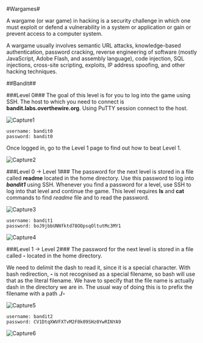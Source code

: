 #Wargames#

A wargame (or war game) in hacking is a security challenge in which one must exploit or defend a vulnerability in a system or application or gain or prevent access to a computer system.

A wargame usually involves semantic URL attacks, knowledge-based authentication, password cracking, reverse engineering of software (mostly JavaScript, Adobe Flash, and assembly language), code injection, SQL injections, cross-site scripting, exploits, IP address spoofing, and other hacking techniques.

##Bandit##

###Level 0###
The goal of this level is for you to log into the game using SSH. The host to which you need to connect is **bandit.labs.overthewire.org**.  Using PuTTY session connect to the host.

![Capture1](https://cloud.githubusercontent.com/assets/12239510/7896777/0cb0944c-06e3-11e5-9e67-dbe4db5dd769.JPG)

	username: bandit0
	password: bandit0 

Once logged in, go to the Level 1 page to find out how to beat Level 1.

![Capture2](https://cloud.githubusercontent.com/assets/12239510/7896779/22f9a1c6-06e3-11e5-81f0-3824c90a7b67.JPG)


###Level 0 -> Level 1###
The password for the next level is stored in a file called **readme** located in the home directory. Use this password to log into ***bandit1*** using SSH. Whenever you find a password for a level, use SSH to log into that level and continue the game. This level requires **ls** and **cat** commands to find *readme* file and to read the password.

![Capture3](https://cloud.githubusercontent.com/assets/12239510/7896778/22f09202-06e3-11e5-886d-ede83f03f81f.JPG)

	username: bandit1
	password: boJ9jbbUNNfktd78OOpsqOltutMc3MY1

![Capture4](https://cloud.githubusercontent.com/assets/12239510/7896780/23045e68-06e3-11e5-9e24-9430eb367caa.JPG)


###Level 1 -> Level 2###
The password for the next level is stored in a file called **-** located in the home directory. 

We need to delimit the dash to read it, since it is a special character. With bash redirection, **-** is not recognised as a special filename, so bash will use that as the literal filename.  We have to specify that the file name is actually dash in the directory we are in. The usual way of doing this is to prefix the filename with a path **./-**

![Capture5](https://cloud.githubusercontent.com/assets/12239510/7896783/231fb50a-06e3-11e5-9624-9d92e825aad7.JPG)

	username: bandit2
	password: CV1DtqXWVFXTvM2F0k09SHz0YwRINYA9

![Capture6](https://cloud.githubusercontent.com/assets/12239510/7896781/230e8f64-06e3-11e5-87fe-a19d768204f3.JPG)


